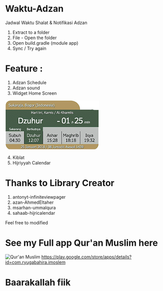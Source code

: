 # Waktu-Adzan
Jadwal Waktu Shalat &amp; Notifikasi Adzan

1. Extract to a folder
2. File - Open the folder
3. Open build.gradle (module app)
4. Sync / Try again

# Feature :
1. Adzan Schedule
2. Adzan sound
3. Widget Home Screen

![Widget Adzan](https://github.com/RyugaBahira/Waktu-Adzan/blob/master/app/src/main/res/drawable/widgetadzan.png)

4. Kiblat 
5. Hijriyyah Calendar

# Thanks to Library Creator
1. antonyt-infiniteviewpager
2. azan-AhmedEltaher
3. msarhan-ummalqura
4. sahaab-hijricalendar

Feel free to modified


# See my Full app Qur'an Muslim here
![Qur'an Muslim](https://lh3.googleusercontent.com/K1Amd9XRwMD94oU2taknUsQ41OLzKOZaxOBrb6Q0gmKHvwKc4VsBmGI0cG0v2683qogx=s180-rw) https://play.google.com/store/apps/details?id=com.ryugabahira.imoslem

# Baarakallah fiik

